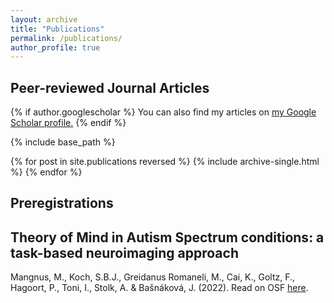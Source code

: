 ```yaml
---
layout: archive
title: "Publications"
permalink: /publications/
author_profile: true
---
```


## Peer-reviewed Journal Articles

{% if author.googlescholar %}
  You can also find my articles on <u><a href="{{author.googlescholar}}">my Google Scholar profile</a>.</u>
{% endif %}

{% include base_path %}

{% for post in site.publications reversed %}
  {% include archive-single.html %}
{% endfor %}

## Preregistrations

## Theory of Mind in Autism Spectrum conditions: a task-based neuroimaging approach

Mangnus, M., Koch, S.B.J., Greidanus Romaneli, M., Cai, K., Goltz, F., Hagoort, P., Toni, I., Stolk, A. & Bašnáková, J. (2022).
Read on OSF [here](https://osf.io/gw6jp/).